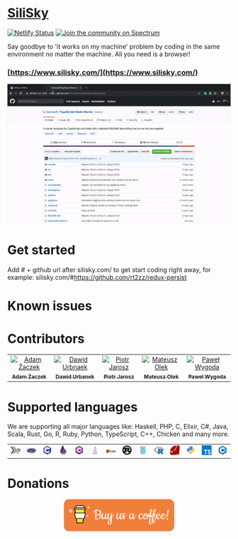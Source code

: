 # [SiliSky](https://www.silisky.com/)

[![Netlify Status](https://api.netlify.com/api/v1/badges/8fba023a-b05c-4825-a4cd-adecb3a87468/deploy-status)](https://app.netlify.com/sites/inspiring-shaw-cb8237/deploys)
<a href="https://spectrum.chat/silisky">
<img alt="Join the community on Spectrum" src="https://withspectrum.github.io/badge/badge.svg" />
</a>

<!-- <a href="https://discord.gg/P9DrxRz">
<img alt="Discord" src="https://img.shields.io/discord/593787637291286529.svg?color=%230E1D23&label=discord&style=popout">
</a> -->

Say goodbye to 'it works on my machine' problem by coding in the same environment no matter the machine. All you need is a browser!

### [https://www.silisky.com/](https://www.silisky.com/)

<div align="center">
<img src="./src/images/readmeAssets/silisky.gif" width='900px'>
</div>

# Get started

Add # + github url after silisky.com/ to get start coding right away, for example: silisky.com/#https://github.com/rt2zz/redux-persist

# Known issues

# Contributors

<div align='center'>
<table>
<tr align="center">
<td align="center"><a href="https://github.com/AdamZaczek"><img src="https://avatars2.githubusercontent.com/u/14284341?s=400&v=4" width="150px;" alt="Adam Żaczek"/><br /><sub><b>Adam Żaczek</b></sub></a></td>
<td align="center"><a href="https://github.com/Urban35"><img src="https://avatars1.githubusercontent.com/u/29239301?s=460&v=4" width="150px;" alt="Dawid Urbnaek"/><br /><sub><b>Dawid Urbanek</b></sub></a></td>
<td align="center"><a href="https://github.com/jaroszpiotr91"><img src="https://avatars3.githubusercontent.com/u/39913918?s=460&v=4" width="150px;" alt="Piotr Jarosz"/><br /><sub><b>Piotr Jarosz</b></sub></a></td>
<td align="center"><a href="https://github.com/MateuszOlek"><img src="https://avatars3.githubusercontent.com/u/38132787?s=460&v=4" width="150px;" alt="Mateusz Olek"/><br /><sub><b>Mateusz Olek</b></sub></a></td>
<td align="center"><a href="https://github.com/AceSpadeAble"><img src="https://avatars3.githubusercontent.com/u/33558885?s=460&v=4" width="150px;" alt="Paweł Wygoda"/><br /><sub><b>Pawel Wygoda</b></sub></a></td>
</tr>
</table>
</div>

# Supported languages

We are supporting all major languages like: Haskell, PHP, C, Elixir, C#, Java, Scala, Rust, Go, R, Ruby, Python, TypeScript, C++, Chicken and many more.

<div align='center'>
<table>
<tr align="center">
<td align="center"><img src="./src/images/readmeAssets/haskell.png" width="120px"></td>
<td align="center"><img src="./src/images/readmeAssets/php.png" width="120px"></td>
<td align="center"><img src="./src/images/readmeAssets/cv.png" width="120px"></td>
<td align="center"><img src="./src/images/readmeAssets/elixir.png" width="120px"></td>
<td align="center"><img src="./src/images/readmeAssets/csharp.png" width="120px"></td>
<td align="center"><img src="./src/images/readmeAssets/java.png" width="120px"></td>
<td align="center"><img src="./src/images/readmeAssets/scala.png" width="120px"></td>
<td align="center"><img src="./src/images/readmeAssets/rust.png" width="120px"></td>
<td align="center"><img src="./src/images/readmeAssets/go.png" width="120px"></td>
<td align="center"><img src="./src/images/readmeAssets/r.png" width="120px"></td>
<td align="center"><img src="./src/images/readmeAssets/ruby.png" width="120x"></td>
<td align="center"><img src="./src/images/readmeAssets/python.png" width="120px"></td>
<td align="center"><img src="./src/images/readmeAssets/typescript.png" width="120px"></td>
<td align="center"><img src="./src/images/readmeAssets/c++.png" width="120px"></td>

</tr>
</table>
</div>

# Donations

<div align='center'>

[<img src="./src/images/readmeAssets/coffee.png" width="250">](https://www.paypal.me/codengonet)

</div>
